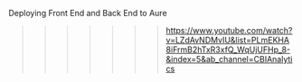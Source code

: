 Deploying Front End and Back End to Aure
>>>>>>>https://www.youtube.com/watch?v=LZdAvNDMvIU&list=PLmEKHA8iFrmB2hTxR3xfQ_WqUjUFHp_8-&index=5&ab_channel=CBIAnalytics
